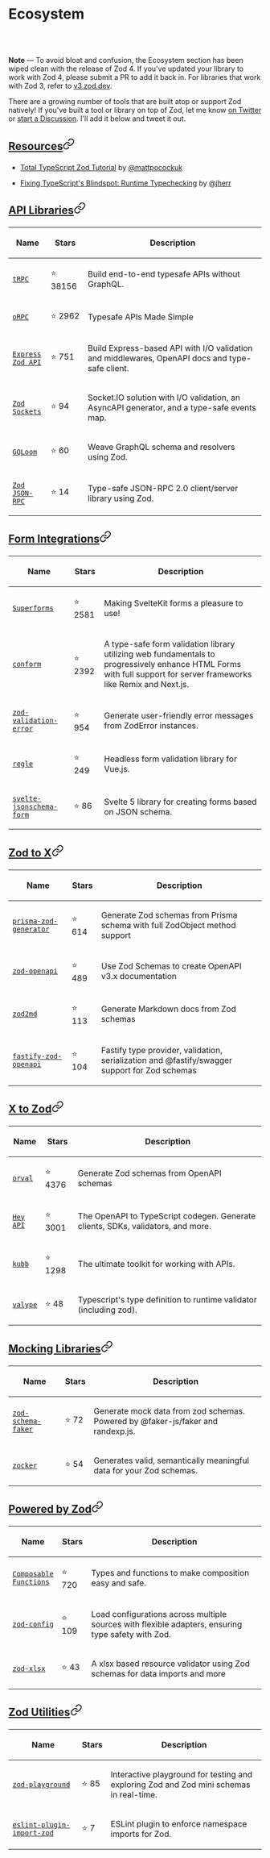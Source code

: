 <h1 class="text-3xl font-semibold">

Ecosystem
</h1>

<div class="prose">

<div class="my-6 flex flex-row gap-2 rounded-lg border border-s-2 bg-fd-card p-3 text-sm text-fd-card-foreground shadow-md border-s-blue-500/50">

<svg xmlns="http://www.w3.org/2000/svg" width="24" height="24" viewBox="0 0 24 24" fill="none" stroke="currentColor" stroke-width="2" stroke-linecap="round" stroke-linejoin="round" class="lucide lucide-info size-5 fill-blue-500 text-fd-card">

<circle cx="12" cy="12" r="10"></circle><path d="M12 16v-4"></path><path d="M12 8h.01"></path>
</svg>

<div class="min-w-0 flex-1">

<div class="text-fd-muted-foreground prose-no-margin">

<p>

<strong>Note</strong> — To avoid bloat and confusion, the Ecosystem section has been wiped clean with the release of Zod 4. If you've updated your library to work with Zod 4, please submit a PR to add it back in. For libraries that work with Zod 3, refer to <a href="https://v3.zod.dev/?id=ecosystem" rel="noreferrer noopener" target="_blank">v3.zod.dev</a>.
</p>

</div>

</div>

</div>

<p>

There are a growing number of tools that are built atop or support Zod natively! If you've built a tool or library on top of Zod, let me know <a href="https://x.com/colinhacks" rel="noreferrer noopener" target="_blank">on Twitter</a> or <a href="https://github.com/colinhacks/zod/discussions" rel="noreferrer noopener" target="_blank">start a Discussion</a>. I'll add it below and tweet it out.
</p>

<h2 class="flex scroll-m-28 flex-row items-center gap-2 undefined" id="resources">

<a data-card="" class="peer" href="?id=resources">Resources</a><svg xmlns="http://www.w3.org/2000/svg" width="24" height="24" viewBox="0 0 24 24" fill="none" stroke="currentColor" stroke-width="2" stroke-linecap="round" stroke-linejoin="round" class="lucide lucide-link size-3.5 shrink-0 text-fd-muted-foreground opacity-0 transition-opacity peer-hover:opacity-100" aria-label="Link to section"><path d="M10 13a5 5 0 0 0 7.54.54l3-3a5 5 0 0 0-7.07-7.07l-1.72 1.71"></path><path d="M14 11a5 5 0 0 0-7.54-.54l-3 3a5 5 0 0 0 7.07 7.07l1.71-1.71"></path></svg>
</h2>

<ul>

<li>

<a href="https://www.totaltypescript.com/tutorials/zod" rel="noreferrer noopener" target="_blank">Total TypeScript Zod Tutorial</a> by <a href="https://x.com/mattpocockuk" rel="noreferrer noopener" target="_blank">@mattpocockuk</a>
</li>

<li>

<a href="https://www.youtube.com/watch?v=rY_XqfSHock" rel="noreferrer noopener" target="_blank">Fixing TypeScript's Blindspot: Runtime Typechecking</a> by <a href="https://x.com/jherr" rel="noreferrer noopener" target="_blank">@jherr</a>
</li>

</ul>

<h2 class="flex scroll-m-28 flex-row items-center gap-2 undefined" id="api-libraries">

<a data-card="" class="peer" href="?id=api-libraries">API Libraries</a><svg xmlns="http://www.w3.org/2000/svg" width="24" height="24" viewBox="0 0 24 24" fill="none" stroke="currentColor" stroke-width="2" stroke-linecap="round" stroke-linejoin="round" class="lucide lucide-link size-3.5 shrink-0 text-fd-muted-foreground opacity-0 transition-opacity peer-hover:opacity-100" aria-label="Link to section"><path d="M10 13a5 5 0 0 0 7.54.54l3-3a5 5 0 0 0-7.07-7.07l-1.72 1.71"></path><path d="M14 11a5 5 0 0 0-7.54-.54l-3 3a5 5 0 0 0 7.07 7.07l1.71-1.71"></path></svg>
</h2>

<table>

<thead>

<tr>

<th>

Name
</th>

<th>

Stars
</th>

<th>

Description
</th>

</tr>

</thead>

<tbody>

<tr>

<td>

<a href="https://github.com/trpc/trpc"><code class="whitespace-nowrap">tRPC</code></a>
</td>

<td class="whitespace-nowrap">

⭐️ 38156
</td>

<td>

Build end-to-end typesafe APIs without GraphQL.
</td>

</tr>

<tr>

<td>

<a href="https://orpc.unnoq.com/"><code class="whitespace-nowrap">oRPC</code></a>
</td>

<td class="whitespace-nowrap">

⭐️ 2962
</td>

<td>

Typesafe APIs Made Simple
</td>

</tr>

<tr>

<td>

<a href="https://github.com/RobinTail/express-zod-api"><code class="whitespace-nowrap">Express Zod API</code></a>
</td>

<td class="whitespace-nowrap">

⭐️ 751
</td>

<td>

Build Express-based API with I/O validation and middlewares, OpenAPI docs and type-safe client.
</td>

</tr>

<tr>

<td>

<a href="https://github.com/RobinTail/zod-sockets"><code class="whitespace-nowrap">Zod Sockets</code></a>
</td>

<td class="whitespace-nowrap">

⭐️ 94
</td>

<td>

Socket.IO solution with I/O validation, an AsyncAPI generator, and a type-safe events map.
</td>

</tr>

<tr>

<td>

<a href="https://gqloom.dev/"><code class="whitespace-nowrap">GQLoom</code></a>
</td>

<td class="whitespace-nowrap">

⭐️ 60
</td>

<td>

Weave GraphQL schema and resolvers using Zod.
</td>

</tr>

<tr>

<td>

<a href="https://github.com/danscan/zod-jsonrpc"><code class="whitespace-nowrap">Zod JSON-RPC</code></a>
</td>

<td class="whitespace-nowrap">

⭐️ 14
</td>

<td>

Type-safe JSON-RPC 2.0 client/server library using Zod.
</td>

</tr>

</tbody>

</table>

<h2 class="flex scroll-m-28 flex-row items-center gap-2 undefined" id="form-integrations">

<a data-card="" class="peer" href="?id=form-integrations">Form Integrations</a><svg xmlns="http://www.w3.org/2000/svg" width="24" height="24" viewBox="0 0 24 24" fill="none" stroke="currentColor" stroke-width="2" stroke-linecap="round" stroke-linejoin="round" class="lucide lucide-link size-3.5 shrink-0 text-fd-muted-foreground opacity-0 transition-opacity peer-hover:opacity-100" aria-label="Link to section"><path d="M10 13a5 5 0 0 0 7.54.54l3-3a5 5 0 0 0-7.07-7.07l-1.72 1.71"></path><path d="M14 11a5 5 0 0 0-7.54-.54l-3 3a5 5 0 0 0 7.07 7.07l1.71-1.71"></path></svg>
</h2>

<table>

<thead>

<tr>

<th>

Name
</th>

<th>

Stars
</th>

<th>

Description
</th>

</tr>

</thead>

<tbody>

<tr>

<td>

<a href="https://superforms.rocks"><code class="whitespace-nowrap">Superforms</code></a>
</td>

<td class="whitespace-nowrap">

⭐️ 2581
</td>

<td>

Making SvelteKit forms a pleasure to use!
</td>

</tr>

<tr>

<td>

<a href="https://conform.guide/api/zod/parseWithZod"><code class="whitespace-nowrap">conform</code></a>
</td>

<td class="whitespace-nowrap">

⭐️ 2392
</td>

<td>

A type-safe form validation library utilizing web fundamentals to progressively enhance HTML Forms with full support for server frameworks like Remix and Next.js.
</td>

</tr>

<tr>

<td>

<a href="https://github.com/causaly/zod-validation-error"><code class="whitespace-nowrap">zod-validation-error</code></a>
</td>

<td class="whitespace-nowrap">

⭐️ 954
</td>

<td>

Generate user-friendly error messages from ZodError instances.
</td>

</tr>

<tr>

<td>

<a href="https://github.com/victorgarciaesgi/regle"><code class="whitespace-nowrap">regle</code></a>
</td>

<td class="whitespace-nowrap">

⭐️ 249
</td>

<td>

Headless form validation library for Vue.js.
</td>

</tr>

<tr>

<td>

<a href="https://x0k.dev/svelte-jsonschema-form/validators/zod4/"><code class="whitespace-nowrap">svelte-jsonschema-form</code></a>
</td>

<td class="whitespace-nowrap">

⭐️ 86
</td>

<td>

Svelte 5 library for creating forms based on JSON schema.
</td>

</tr>

</tbody>

</table>

<h2 class="flex scroll-m-28 flex-row items-center gap-2 undefined" id="zod-to-x">

<a data-card="" class="peer" href="?id=zod-to-x">Zod to X</a><svg xmlns="http://www.w3.org/2000/svg" width="24" height="24" viewBox="0 0 24 24" fill="none" stroke="currentColor" stroke-width="2" stroke-linecap="round" stroke-linejoin="round" class="lucide lucide-link size-3.5 shrink-0 text-fd-muted-foreground opacity-0 transition-opacity peer-hover:opacity-100" aria-label="Link to section"><path d="M10 13a5 5 0 0 0 7.54.54l3-3a5 5 0 0 0-7.07-7.07l-1.72 1.71"></path><path d="M14 11a5 5 0 0 0-7.54-.54l-3 3a5 5 0 0 0 7.07 7.07l1.71-1.71"></path></svg>
</h2>

<table>

<thead>

<tr>

<th>

Name
</th>

<th>

Stars
</th>

<th>

Description
</th>

</tr>

</thead>

<tbody>

<tr>

<td>

<a href="https://github.com/omar-dulaimi/prisma-zod-generator"><code class="whitespace-nowrap">prisma-zod-generator</code></a>
</td>

<td class="whitespace-nowrap">

⭐️ 614
</td>

<td>

Generate Zod schemas from Prisma schema with full ZodObject method support
</td>

</tr>

<tr>

<td>

<a href="https://github.com/samchungy/zod-openapi"><code class="whitespace-nowrap">zod-openapi</code></a>
</td>

<td class="whitespace-nowrap">

⭐️ 489
</td>

<td>

Use Zod Schemas to create OpenAPI v3.x documentation
</td>

</tr>

<tr>

<td>

<a href="https://github.com/matejchalk/zod2md"><code class="whitespace-nowrap">zod2md</code></a>
</td>

<td class="whitespace-nowrap">

⭐️ 113
</td>

<td>

Generate Markdown docs from Zod schemas
</td>

</tr>

<tr>

<td>

<a href="https://github.com/samchungy/fastify-zod-openapi"><code class="whitespace-nowrap">fastify-zod-openapi</code></a>
</td>

<td class="whitespace-nowrap">

⭐️ 104
</td>

<td>

Fastify type provider, validation, serialization and @fastify/swagger support for Zod schemas
</td>

</tr>

</tbody>

</table>

<h2 class="flex scroll-m-28 flex-row items-center gap-2 undefined" id="x-to-zod">

<a data-card="" class="peer" href="?id=x-to-zod">X to Zod</a><svg xmlns="http://www.w3.org/2000/svg" width="24" height="24" viewBox="0 0 24 24" fill="none" stroke="currentColor" stroke-width="2" stroke-linecap="round" stroke-linejoin="round" class="lucide lucide-link size-3.5 shrink-0 text-fd-muted-foreground opacity-0 transition-opacity peer-hover:opacity-100" aria-label="Link to section"><path d="M10 13a5 5 0 0 0 7.54.54l3-3a5 5 0 0 0-7.07-7.07l-1.72 1.71"></path><path d="M14 11a5 5 0 0 0-7.54-.54l-3 3a5 5 0 0 0 7.07 7.07l1.71-1.71"></path></svg>
</h2>

<table>

<thead>

<tr>

<th>

Name
</th>

<th>

Stars
</th>

<th>

Description
</th>

</tr>

</thead>

<tbody>

<tr>

<td>

<a href="https://github.com/orval-labs/orval"><code class="whitespace-nowrap">orval</code></a>
</td>

<td class="whitespace-nowrap">

⭐️ 4376
</td>

<td>

Generate Zod schemas from OpenAPI schemas
</td>

</tr>

<tr>

<td>

<a href="https://heyapi.dev/openapi-ts/plugins/zod"><code class="whitespace-nowrap">Hey API</code></a>
</td>

<td class="whitespace-nowrap">

⭐️ 3001
</td>

<td>

The OpenAPI to TypeScript codegen. Generate clients, SDKs, validators, and more.
</td>

</tr>

<tr>

<td>

<a href="https://github.com/kubb-labs/kubb"><code class="whitespace-nowrap">kubb</code></a>
</td>

<td class="whitespace-nowrap">

⭐️ 1298
</td>

<td>

The ultimate toolkit for working with APIs.
</td>

</tr>

<tr>

<td>

<a href="https://github.com/yuzheng14/valype"><code class="whitespace-nowrap">valype</code></a>
</td>

<td class="whitespace-nowrap">

⭐️ 48
</td>

<td>

Typescript's type definition to runtime validator (including zod).
</td>

</tr>

</tbody>

</table>

<h2 class="flex scroll-m-28 flex-row items-center gap-2 undefined" id="mocking-libraries">

<a data-card="" class="peer" href="?id=mocking-libraries">Mocking Libraries</a><svg xmlns="http://www.w3.org/2000/svg" width="24" height="24" viewBox="0 0 24 24" fill="none" stroke="currentColor" stroke-width="2" stroke-linecap="round" stroke-linejoin="round" class="lucide lucide-link size-3.5 shrink-0 text-fd-muted-foreground opacity-0 transition-opacity peer-hover:opacity-100" aria-label="Link to section"><path d="M10 13a5 5 0 0 0 7.54.54l3-3a5 5 0 0 0-7.07-7.07l-1.72 1.71"></path><path d="M14 11a5 5 0 0 0-7.54-.54l-3 3a5 5 0 0 0 7.07 7.07l1.71-1.71"></path></svg>
</h2>

<table>

<thead>

<tr>

<th>

Name
</th>

<th>

Stars
</th>

<th>

Description
</th>

</tr>

</thead>

<tbody>

<tr>

<td>

<a href="https://github.com/soc221b/zod-schema-faker"><code class="whitespace-nowrap">zod-schema-faker</code></a>
</td>

<td class="whitespace-nowrap">

⭐️ 72
</td>

<td>

Generate mock data from zod schemas. Powered by @faker-js/faker and randexp.js.
</td>

</tr>

<tr>

<td>

<a href="https://zocker.sigrist.dev"><code class="whitespace-nowrap">zocker</code></a>
</td>

<td class="whitespace-nowrap">

⭐️ 54
</td>

<td>

Generates valid, semantically meaningful data for your Zod schemas.
</td>

</tr>

</tbody>

</table>

<h2 class="flex scroll-m-28 flex-row items-center gap-2 undefined" id="powered-by-zod">

<a data-card="" class="peer" href="?id=powered-by-zod">Powered by Zod</a><svg xmlns="http://www.w3.org/2000/svg" width="24" height="24" viewBox="0 0 24 24" fill="none" stroke="currentColor" stroke-width="2" stroke-linecap="round" stroke-linejoin="round" class="lucide lucide-link size-3.5 shrink-0 text-fd-muted-foreground opacity-0 transition-opacity peer-hover:opacity-100" aria-label="Link to section"><path d="M10 13a5 5 0 0 0 7.54.54l3-3a5 5 0 0 0-7.07-7.07l-1.72 1.71"></path><path d="M14 11a5 5 0 0 0-7.54-.54l-3 3a5 5 0 0 0 7.07 7.07l1.71-1.71"></path></svg>
</h2>

<table>

<thead>

<tr>

<th>

Name
</th>

<th>

Stars
</th>

<th>

Description
</th>

</tr>

</thead>

<tbody>

<tr>

<td>

<a href="https://github.com/seasonedcc/composable-functions"><code class="whitespace-nowrap">Composable Functions</code></a>
</td>

<td class="whitespace-nowrap">

⭐️ 720
</td>

<td>

Types and functions to make composition easy and safe.
</td>

</tr>

<tr>

<td>

<a href="https://github.com/alexmarqs/zod-config"><code class="whitespace-nowrap">zod-config</code></a>
</td>

<td class="whitespace-nowrap">

⭐️ 109
</td>

<td>

Load configurations across multiple sources with flexible adapters, ensuring type safety with Zod.
</td>

</tr>

<tr>

<td>

<a href="https://github.com/sidwebworks/zod-xlsx"><code class="whitespace-nowrap">zod-xlsx</code></a>
</td>

<td class="whitespace-nowrap">

⭐️ 43
</td>

<td>

A xlsx based resource validator using Zod schemas for data imports and more
</td>

</tr>

</tbody>

</table>

<h2 class="flex scroll-m-28 flex-row items-center gap-2 undefined" id="zod-utilities">

<a data-card="" class="peer" href="?id=zod-utilities">Zod Utilities</a><svg xmlns="http://www.w3.org/2000/svg" width="24" height="24" viewBox="0 0 24 24" fill="none" stroke="currentColor" stroke-width="2" stroke-linecap="round" stroke-linejoin="round" class="lucide lucide-link size-3.5 shrink-0 text-fd-muted-foreground opacity-0 transition-opacity peer-hover:opacity-100" aria-label="Link to section"><path d="M10 13a5 5 0 0 0 7.54.54l3-3a5 5 0 0 0-7.07-7.07l-1.72 1.71"></path><path d="M14 11a5 5 0 0 0-7.54-.54l-3 3a5 5 0 0 0 7.07 7.07l1.71-1.71"></path></svg>
</h2>

<table>

<thead>

<tr>

<th>

Name
</th>

<th>

Stars
</th>

<th>

Description
</th>

</tr>

</thead>

<tbody>

<tr>

<td>

<a href="https://github.com/marilari88/zod-playground"><code class="whitespace-nowrap">zod-playground</code></a>
</td>

<td class="whitespace-nowrap">

⭐️ 85
</td>

<td>

Interactive playground for testing and exploring Zod and Zod mini schemas in real-time.
</td>

</tr>

<tr>

<td>

<a href="https://github.com/samchungy/eslint-plugin-import-zod"><code class="whitespace-nowrap">eslint-plugin-import-zod</code></a>
</td>

<td class="whitespace-nowrap">

⭐️ 7
</td>

<td>

ESLint plugin to enforce namespace imports for Zod.
</td>

</tr>

</tbody>

</table>

</div>

